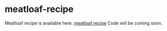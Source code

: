 # meatloaf-recipe
Meatloaf recipe is available here. <a href="https://metavideos.com/video/8003242/healthy-fajita-meatloaf-recipe">meatloaf recipe</a>
Code will be coming soon.
